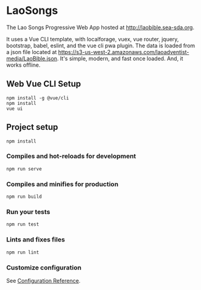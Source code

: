 # LaoSongs
The Lao Songs Progressive Web App hosted at http://laobible.sea-sda.org.

It uses a Vue CLI template, with localforage, vuex, vue router, jquery, bootstrap, babel, eslint, and the vue cli pwa plugin. The data is loaded from a json file located at https://s3-us-west-2.amazonaws.com/laoadventist-media/LaoBible.json. It's simple, modern, and fast once loaded. And, it works offline.

## Web Vue CLI Setup
```
npm install -g @vue/cli
npm install
vue ui
```

## Project setup
```
npm install
```

### Compiles and hot-reloads for development
```
npm run serve
```

### Compiles and minifies for production
```
npm run build
```

### Run your tests
```
npm run test
```

### Lints and fixes files
```
npm run lint
```

### Customize configuration
See [Configuration Reference](https://cli.vuejs.org/config/).

